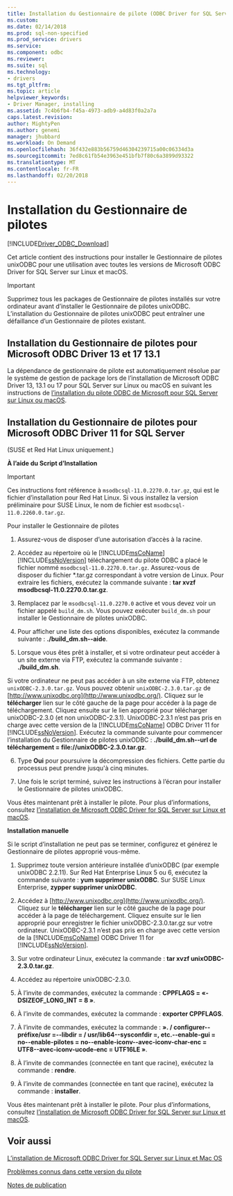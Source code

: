 ```yaml
---
title: Installation du Gestionnaire de pilote (ODBC Driver for SQL Server) | Documents Microsoft
ms.custom: 
ms.date: 02/14/2018
ms.prod: sql-non-specified
ms.prod_service: drivers
ms.service: 
ms.component: odbc
ms.reviewer: 
ms.suite: sql
ms.technology:
- drivers
ms.tgt_pltfrm: 
ms.topic: article
helpviewer_keywords:
- Driver Manager, installing
ms.assetid: 7c4b6fb4-f45a-4973-adb9-a4d83f0a2a7a
caps.latest.revision: 
author: MightyPen
ms.author: genemi
manager: jhubbard
ms.workload: On Demand
ms.openlocfilehash: 36f432e883b56759d46304239715a00c06334d3a
ms.sourcegitcommit: 7ed8c61fb54e3963e451bfb7f80c6a3899d93322
ms.translationtype: MT
ms.contentlocale: fr-FR
ms.lasthandoff: 02/20/2018
---
```

# <a name="installing-the-driver-manager"></a>Installation du Gestionnaire de pilotes
[!INCLUDE[Driver_ODBC_Download](../../../includes/driver_odbc_download.md)]

Cet article contient des instructions pour installer le Gestionnaire de pilotes unixODBC pour une utilisation avec toutes les versions de Microsoft ODBC Driver for SQL Server sur Linux et macOS.  

> [!IMPORTANT]  
> Supprimez tous les packages de Gestionnaire de pilotes installés sur votre ordinateur avant d’installer le Gestionnaire de pilotes unixODBC. L’installation du Gestionnaire de pilotes unixODBC peut entraîner une défaillance d’un Gestionnaire de pilotes existant.  

## <a name="installing-the-driver-manager-for-microsoft-odbc-driver-13-131-and-17"></a>Installation du Gestionnaire de pilotes pour Microsoft ODBC Driver 13 et 17 13.1
La dépendance de gestionnaire de pilote est automatiquement résolue par le système de gestion de package lors de l’installation de Microsoft ODBC Driver 13, 13.1 ou 17 pour SQL Server sur Linux ou macOS en suivant les instructions de [l’installation du pilote ODBC de Microsoft pour SQL Server sur Linux ou macOS](../../../connect/odbc/linux-mac/installing-the-microsoft-odbc-driver-for-sql-server.md). 

## <a name="installing-the-driver-manager-for-microsoft-odbc-driver-11-for-sql-server"></a>Installation du Gestionnaire de pilotes pour Microsoft ODBC Driver 11 for SQL Server  

(SUSE et Red Hat Linux uniquement.)

**À l’aide du Script d’Installation**  
  
> [!IMPORTANT]  
> Ces instructions font référence à `msodbcsql-11.0.2270.0.tar.gz`, qui est le fichier d’installation pour Red Hat Linux. Si vous installez la version préliminaire pour SUSE Linux, le nom de fichier est `msodbcsql-11.0.2260.0.tar.gz`.  

Pour installer le Gestionnaire de pilotes  
  
1.  Assurez-vous de disposer d’une autorisation d’accès à la racine.  
  
2.  Accédez au répertoire où le [!INCLUDE[msCoName](../../../includes/msconame_md.md)] [!INCLUDE[ssNoVersion](../../../includes/ssnoversion_md.md)] téléchargement du pilote ODBC a placé le fichier nommé `msodbcsql-11.0.2270.0.tar.gz`. Assurez-vous de disposer du fichier \*.tar.gz correspondant à votre version de Linux. Pour extraire les fichiers, exécutez la commande suivante : **tar xvzf msodbcsql-11.0.2270.0.tar.gz**.  

3.  Remplacez par le `msodbcsql-11.0.2270.0` active et vous devez voir un fichier appelé `build_dm.sh`. Vous pouvez exécuter `build_dm.sh` pour installer le Gestionnaire de pilotes unixODBC.

4.  Pour afficher une liste des options disponibles, exécutez la commande suivante : **./build_dm.sh--aide**.  
  
5.  Lorsque vous êtes prêt à installer, et si votre ordinateur peut accéder à un site externe via FTP, exécutez la commande suivante : **./build_dm.sh**.

Si votre ordinateur ne peut pas accéder à un site externe via FTP, obtenez `unixODBC-2.3.0.tar.gz`. Vous pouvez obtenir `unixODBC-2.3.0.tar.gz` de [http://www.unixodbc.org](http://www.unixodbc.org/). Cliquez sur le **télécharger** lien sur le côté gauche de la page pour accéder à la page de téléchargement. Cliquez ensuite sur le lien approprié pour télécharger unixODBC-2.3.0 (et non unixODBC-2.3.1). UnixODBC-2.3.1 n’est pas pris en charge avec cette version de la [!INCLUDE[msCoName](../../../includes/msconame_md.md)] ODBC Driver 11 for [!INCLUDE[ssNoVersion](../../../includes/ssnoversion_md.md)]. Exécutez la commande suivante pour commencer l’installation du Gestionnaire de pilotes unixODBC : **./build_dm.sh--url de téléchargement = file://unixODBC-2.3.0.tar.gz**.  

6.  Type **Oui** pour poursuivre la décompression des fichiers. Cette partie du processus peut prendre jusqu'à cinq minutes.  

7.  Une fois le script terminé, suivez les instructions à l’écran pour installer le Gestionnaire de pilotes unixODBC.

Vous êtes maintenant prêt à installer le pilote. Pour plus d’informations, consultez [l’installation de Microsoft ODBC Driver for SQL Server sur Linux et macOS](../../../connect/odbc/linux-mac/installing-the-microsoft-odbc-driver-for-sql-server.md).  

**Installation manuelle**

Si le script d’installation ne peut pas se terminer, configurez et générez le Gestionnaire de pilotes approprié vous-même.

1.  Supprimez toute version antérieure installée d’unixODBC (par exemple unixODBC 2.2.11). Sur Red Hat Enterprise Linux 5 ou 6, exécutez la commande suivante : **yum supprimer unixODBC**. Sur SUSE Linux Enterprise, **zypper supprimer unixODBC**.  
  
2.  Accédez à [http://www.unixodbc.org](http://www.unixodbc.org/). Cliquez sur le **télécharger** lien sur le côté gauche de la page pour accéder à la page de téléchargement. Cliquez ensuite sur le lien approprié pour enregistrer le fichier unixODBC-2.3.0.tar.gz sur votre ordinateur. UnixODBC-2.3.1 n’est pas pris en charge avec cette version de la [!INCLUDE[msCoName](../../../includes/msconame_md.md)] ODBC Driver 11 for [!INCLUDE[ssNoVersion](../../../includes/ssnoversion_md.md)].  
  
3.  Sur votre ordinateur Linux, exécutez la commande : **tar xvzf unixODBC-2.3.0.tar.gz**.  
  
4.  Accédez au répertoire unixODBC-2.3.0.  
  
5.  À l’invite de commandes, exécutez la commande : **CPPFLAGS = «-DSIZEOF_LONG_INT = 8 »**.  
  
6.  À l’invite de commandes, exécutez la commande : **exporter CPPFLAGS**.  
  
7.  À l’invite de commandes, exécutez la commande : **». / configurer--préfixe/usr =--libdir = / usr/lib64--sysconfdir =, etc.--enable-gui = no--enable-pilotes = no--enable-iconv--avec-iconv-char-enc = UTF8--avec-iconv-ucode-enc = UTF16LE »**.  
  
8.  À l’invite de commandes (connectée en tant que racine), exécutez la commande : **rendre**.  
  
9. À l’invite de commandes (connectée en tant que racine), exécutez la commande : **installer**.  

Vous êtes maintenant prêt à installer le pilote. Pour plus d’informations, consultez [l’installation de Microsoft ODBC Driver for SQL Server sur Linux et macOS](../../../connect/odbc/linux-mac/installing-the-microsoft-odbc-driver-for-sql-server.md).  
  
## <a name="see-also"></a>Voir aussi
[L’installation de Microsoft ODBC Driver for SQL Server sur Linux et Mac OS](../../../connect/odbc/linux-mac/installing-the-microsoft-odbc-driver-for-sql-server.md)

[Problèmes connus dans cette version du pilote](../../../connect/odbc/linux-mac/known-issues-in-this-version-of-the-driver.md)

[Notes de publication](../../../connect/odbc/linux-mac/release-notes.md)
